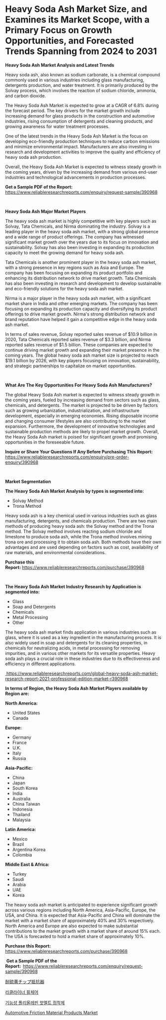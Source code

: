 <p><h1>Heavy Soda Ash Market Size, and Examines its Market Scope, with a Primary Focus on Growth Opportunities, and Forecasted Trends Spanning from 2024 to 2031</h1></p><p><strong>Heavy Soda Ash Market Analysis and Latest Trends</strong></p>
<p><p>Heavy soda ash, also known as sodium carbonate, is a chemical compound commonly used in various industries including glass manufacturing, detergents production, and water treatment. It is primarily produced by the Solvay process, which involves the reaction of sodium chloride, ammonia, and carbon dioxide.</p><p>The Heavy Soda Ash Market is expected to grow at a CAGR of 6.8% during the forecast period. The key drivers for the market growth include increasing demand for glass products in the construction and automotive industries, rising consumption of detergents and cleaning products, and growing awareness for water treatment processes.</p><p>One of the latest trends in the Heavy Soda Ash Market is the focus on developing eco-friendly production techniques to reduce carbon emissions and minimize environmental impact. Manufacturers are also investing in research and development activities to improve the quality and efficiency of heavy soda ash production.</p><p>Overall, the Heavy Soda Ash Market is expected to witness steady growth in the coming years, driven by the increasing demand from various end-user industries and technological advancements in production processes.</p></p>
<p><strong>Get a Sample PDF of the Report:&nbsp;</strong> <a href="https://www.reliableresearchreports.com/enquiry/request-sample/390968">https://www.reliableresearchreports.com/enquiry/request-sample/390968</a></p>
<p>&nbsp;</p>
<p><strong>Heavy Soda Ash Major Market Players</strong></p>
<p><p>The heavy soda ash market is highly competitive with key players such as Solvay, Tata Chemicals, and Nirma dominating the industry. Solvay is a leading player in the heavy soda ash market, with a strong global presence and a wide range of product offerings. The company has witnessed significant market growth over the years due to its focus on innovation and sustainability. Solvay has also been investing in expanding its production capacity to meet the growing demand for heavy soda ash.</p><p>Tata Chemicals is another prominent player in the heavy soda ash market, with a strong presence in key regions such as Asia and Europe. The company has been focusing on expanding its product portfolio and enhancing its distribution network to drive market growth. Tata Chemicals has also been investing in research and development to develop sustainable and eco-friendly solutions for the heavy soda ash market.</p><p>Nirma is a major player in the heavy soda ash market, with a significant market share in India and other emerging markets. The company has been focusing on expanding its production capacity and diversifying its product offerings to drive market growth. Nirma's strong distribution network and brand reputation have helped it gain a competitive edge in the heavy soda ash market.</p><p>In terms of sales revenue, Solvay reported sales revenue of $10.9 billion in 2020, Tata Chemicals reported sales revenue of $3.3 billion, and Nirma reported sales revenue of $1.5 billion. These companies are expected to continue driving market growth and expanding their market presence in the coming years. The global heavy soda ash market size is projected to reach $19.1 billion by 2026, with key players focusing on innovation, sustainability, and strategic partnerships to capitalize on market opportunities.</p></p>
<p>&nbsp;</p>
<p><strong>What Are The Key Opportunities For Heavy Soda Ash Manufacturers?</strong></p>
<p><p>The global Heavy Soda Ash market is expected to witness steady growth in the coming years, fueled by increasing demand from sectors such as glass, chemicals, and detergents. The market is projected to be driven by factors such as growing urbanization, industrialization, and infrastructure development, especially in emerging economies. Rising disposable income and changing consumer lifestyles are also contributing to the market expansion. Furthermore, the development of innovative technologies and sustainable production methods are likely to propel market growth. Overall, the Heavy Soda Ash market is poised for significant growth and promising opportunities in the foreseeable future.</p></p>
<p><strong>Inquire or Share Your Questions If Any Before Purchasing This Report:</strong> <a href="https://www.reliableresearchreports.com/enquiry/pre-order-enquiry/390968">https://www.reliableresearchreports.com/enquiry/pre-order-enquiry/390968</a></p>
<p>&nbsp;</p>
<p><strong>Market Segmentation</strong></p>
<p><strong>The Heavy Soda Ash Market Analysis by types is segmented into:</strong></p>
<p><ul><li>Solvay Method</li><li>Trona Method</li></ul></p>
<p><p>Heavy soda ash is a key chemical used in various industries such as glass manufacturing, detergents, and chemicals production. There are two main methods of producing heavy soda ash: the Solvay method and the Trona method. The Solvay method involves reacting sodium chloride and limestone to produce soda ash, while the Trona method involves mining trona ore and processing it to obtain soda ash. Both methods have their own advantages and are used depending on factors such as cost, availability of raw materials, and environmental considerations.</p></p>
<p><strong>Purchase this Report:&nbsp;</strong><a href="https://www.reliableresearchreports.com/purchase/390968">https://www.reliableresearchreports.com/purchase/390968</a></p>
<p>&nbsp;</p>
<p><strong>The Heavy Soda Ash Market Industry Research by Application is segmented into:</strong></p>
<p><ul><li>Glass</li><li>Soap and Detergents</li><li>Chemicals</li><li>Metal Processing</li><li>Other</li></ul></p>
<p><p>The heavy soda ash market finds application in various industries such as glass, where it is used as a key ingredient in the manufacturing process. It is also widely used in soap and detergents for its cleaning properties, in chemicals for neutralizing acids, in metal processing for removing impurities, and in various other markets for its versatile properties. Heavy soda ash plays a crucial role in these industries due to its effectiveness and efficiency in different applications.</p></p>
<p><a href="https://www.reliableresearchreports.com/global-heavy-soda-ash-market-research-report-2021-professional-edition-market-r390968">&nbsp;https://www.reliableresearchreports.com/global-heavy-soda-ash-market-research-report-2021-professional-edition-market-r390968</a></p>
<p><strong>In terms of Region, the Heavy Soda Ash Market Players available by Region are:</strong></p>
<p>
    <p> <strong> North America: </strong>
        <ul>
            <li>United States</li>
            <li>Canada</li>
        </ul>
        </p> 
    <p> <strong> Europe: </strong>
        <ul>
            <li>Germany</li>
            <li>France</li>
            <li>U.K.</li>
            <li>Italy</li>
            <li>Russia</li>
        </ul>
        </p> 
    <p> <strong> Asia-Pacific: </strong>
        <ul>
            <li>China</li>
            <li>Japan</li>
            <li>South Korea</li>
            <li>India</li>
            <li>Australia</li>
            <li>China Taiwan</li>
            <li>Indonesia</li>
            <li>Thailand</li>
            <li>Malaysia</li>
        </ul>
        </p> 
    <p> <strong> Latin America: </strong>
        <ul>
            <li>Mexico</li>
            <li>Brazil</li>
            <li>Argentina Korea</li>
            <li>Colombia</li>
        </ul>
        </p> 
    <p> <strong> Middle East & Africa: </strong>
        <ul>
            <li>Turkey</li>
            <li>Saudi</li>
            <li>Arabia</li>
            <li>UAE</li>
            <li>Korea</li>
        </ul>
    </p>
    </p>
<p><p>The heavy soda ash market is anticipated to experience significant growth across various regions including North America, Asia-Pacific, Europe, the USA, and China. It is expected that Asia-Pacific and China will dominate the market with a market share of approximately 40% and 30% respectively. North America and Europe are also expected to make substantial contributions to the market growth with a market share of around 15% each. The USA is forecasted to hold a market share of approximately 10%.</p></p>
<p><strong>Purchase this Report: </strong><a href="https://www.reliableresearchreports.com/purchase/390968">https://www.reliableresearchreports.com/purchase/390968</a></p>
<p>&nbsp;<strong>Get a Sample PDF of the Report:&nbsp;&nbsp;</strong><a href="https://www.reliableresearchreports.com/enquiry/request-sample/390968">https://www.reliableresearchreports.com/enquiry/request-sample/390968</a></p>
<p><strong></strong></p>
<p><p><a href="https://medium.com/@raquelrreese22024/%E3%82%A2%E3%83%B3%E3%83%81%E7%A1%AB%E9%BB%84%E3%83%81%E3%83%83%E3%83%97%E6%8A%B5%E6%8A%97%E5%99%A8%E5%B8%82%E5%A0%B4%E5%B1%95%E6%9C%9B-%E5%AE%8C%E5%85%A8%E3%81%AA%E7%94%A3%E6%A5%AD%E5%88%86%E6%9E%90-2024%E5%B9%B4%E3%81%8B%E3%82%892031%E5%B9%B4-0620d3d3a4fc">耐硫黄チップ抵抗器</a></p><p><a href="https://medium.com/@dallasrrellwg/2024%EB%85%84%EB%B6%80%ED%84%B0-2031%EB%85%84%EA%B9%8C%EC%A7%80%EC%9D%98-%EB%A6%AC%ED%81%B4%EB%9D%BC%EC%9D%B4%EB%84%88-%ED%9C%A0%EC%B2%B4%EC%96%B4-%EC%8B%9C%EC%9E%A5-%EC%A0%90%EC%9C%A0%EC%9C%A8-%EB%B0%8F-%EA%B2%BD%EC%9F%81-%ED%92%8D%EA%B2%BD%EC%97%90-%EB%8C%80%ED%95%9C-%ED%86%B5%EC%B0%B0%EB%A0%A5-b926cf62b219">리클라이너 휠체어</a></p><p><a href="https://github.com/AlbertotDouglas44367/Market-Research-Report-List-2/blob/main/9246272117970.md">기능성 폴리올레핀 핫멜트 접착제</a></p><p><a href="https://github.com/ZackaryHalvorson2023/Market-Research-Report-List-1/blob/main/automotive-friction-material-products-market.md">Automotive Friction Material Products Market</a></p></p>